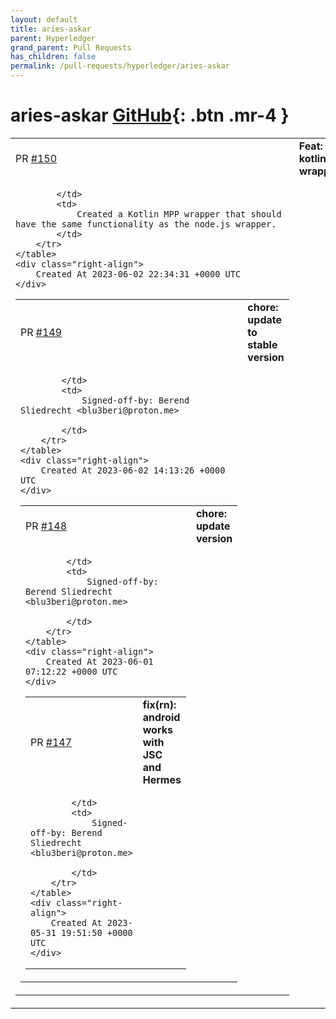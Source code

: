 ```yaml
---
layout: default
title: aries-askar
parent: Hyperledger
grand_parent: Pull Requests
has_children: false
permalink: /pull-requests/hyperledger/aries-askar
---
```


# aries-askar <span class="fs-3 right-align">[GitHub](https://github.com/hyperledger/aries-askar){: .btn .mr-4 }</span>


<div>
    <table>
        <tr>
            <td>
                PR <a href="https://github.com/hyperledger/aries-askar/pull/150" class=".btn">#150</a>
            </td>
            <td>
                <b>
                    Feat: kotlin wrapper
                </b>
            </td>
        </tr>
        <tr>
            <td>
                
            </td>
            <td>
                Created a Kotlin MPP wrapper that should have the same functionality as the node.js wrapper. 
            </td>
        </tr>
    </table>
    <div class="right-align">
        Created At 2023-06-02 22:34:31 +0000 UTC
    </div>
</div>

<div>
    <table>
        <tr>
            <td>
                PR <a href="https://github.com/hyperledger/aries-askar/pull/149" class=".btn">#149</a>
            </td>
            <td>
                <b>
                    chore: update to stable version
                </b>
            </td>
        </tr>
        <tr>
            <td>
                
            </td>
            <td>
                Signed-off-by: Berend Sliedrecht <blu3beri@proton.me>

            </td>
        </tr>
    </table>
    <div class="right-align">
        Created At 2023-06-02 14:13:26 +0000 UTC
    </div>
</div>

<div>
    <table>
        <tr>
            <td>
                PR <a href="https://github.com/hyperledger/aries-askar/pull/148" class=".btn">#148</a>
            </td>
            <td>
                <b>
                    chore: update version
                </b>
            </td>
        </tr>
        <tr>
            <td>
                
            </td>
            <td>
                Signed-off-by: Berend Sliedrecht <blu3beri@proton.me>

            </td>
        </tr>
    </table>
    <div class="right-align">
        Created At 2023-06-01 07:12:22 +0000 UTC
    </div>
</div>

<div>
    <table>
        <tr>
            <td>
                PR <a href="https://github.com/hyperledger/aries-askar/pull/147" class=".btn">#147</a>
            </td>
            <td>
                <b>
                    fix(rn): android works with JSC and Hermes
                </b>
            </td>
        </tr>
        <tr>
            <td>
                
            </td>
            <td>
                Signed-off-by: Berend Sliedrecht <blu3beri@proton.me>

            </td>
        </tr>
    </table>
    <div class="right-align">
        Created At 2023-05-31 19:51:50 +0000 UTC
    </div>
</div>

